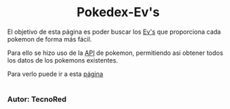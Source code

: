 <h1 align="center">Pokedex-Ev's</h1>

El objetivo de esta página es poder buscar los [Ev's](https://pokemon.fandom.com/es/wiki/Puntos_de_esfuerzo#:~:text=Los%20puntos%20de%20esfuerzo%20(PE,especial%20y%20velocidad)%20de%20un) que proporciona cada pokemon de forma más fácil.

Para ello se hizo uso de la [API](https://pokeapi.co/) de pokemon, permitiendo asi obtener todos los datos de los pokemons existentes.

Para verlo puede ir a esta [página](https://tecnored.xyz/Desarrollo/TecnoRed/Pokedex-Evs/)
<h1></h1>

### Autor: TecnoRed